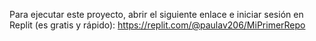 Para ejecutar este proyecto, abrir el siguiente enlace e iniciar sesión en Replit (es gratis y rápido):
https://replit.com/@paulav206/MiPrimerRepo
